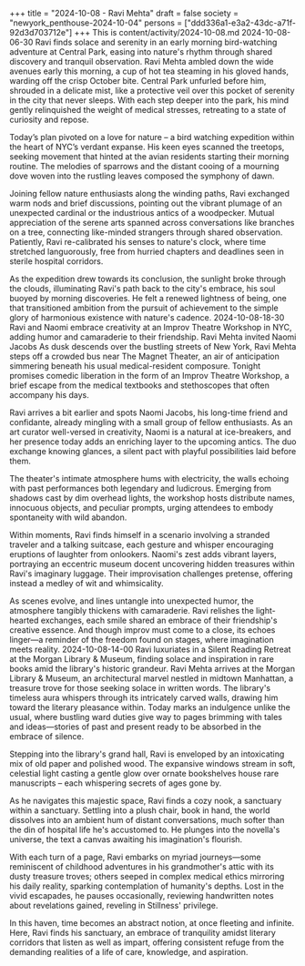 +++
title = "2024-10-08 - Ravi Mehta"
draft = false
society = "newyork_penthouse-2024-10-04"
persons = ["ddd336a1-e3a2-43dc-a71f-92d3d703712e"]
+++
This is content/activity/2024-10-08.md
2024-10-08-06-30
Ravi finds solace and serenity in an early morning bird-watching adventure at Central Park, easing into nature's rhythm through shared discovery and tranquil observation.
Ravi Mehta ambled down the wide avenues early this morning, a cup of hot tea steaming in his gloved hands, warding off the crisp October bite. Central Park unfurled before him, shrouded in a delicate mist, like a protective veil over this pocket of serenity in the city that never sleeps. With each step deeper into the park, his mind gently relinquished the weight of medical stresses, retreating to a state of curiosity and repose.

Today’s plan pivoted on a love for nature – a bird watching expedition within the heart of NYC’s verdant expanse. His keen eyes scanned the treetops, seeking movement that hinted at the avian residents starting their morning routine. The melodies of sparrows and the distant cooing of a mourning dove woven into the rustling leaves composed the symphony of dawn.

Joining fellow nature enthusiasts along the winding paths, Ravi exchanged warm nods and brief discussions, pointing out the vibrant plumage of an unexpected cardinal or the industrious antics of a woodpecker. Mutual appreciation of the serene arts spanned across conversations like branches on a tree, connecting like-minded strangers through shared observation. Patiently, Ravi re-calibrated his senses to nature's clock, where time stretched languorously, free from hurried chapters and deadlines seen in sterile hospital corridors.

As the expedition drew towards its conclusion, the sunlight broke through the clouds, illuminating Ravi's path back to the city's embrace, his soul buoyed by morning discoveries. He felt a renewed lightness of being, one that transitioned ambition from the pursuit of achievement to the simple glory of harmonious existence with nature's cadence.
2024-10-08-18-30
Ravi and Naomi embrace creativity at an Improv Theatre Workshop in NYC, adding humor and camaraderie to their friendship.
Ravi Mehta invited Naomi Jacobs
As dusk descends over the bustling streets of New York, Ravi Mehta steps off a crowded bus near The Magnet Theater, an air of anticipation simmering beneath his usual medical-resident composure. Tonight promises comedic liberation in the form of an Improv Theatre Workshop, a brief escape from the medical textbooks and stethoscopes that often accompany his days. 

Ravi arrives a bit earlier and spots Naomi Jacobs, his long-time friend and confidante, already mingling with a small group of fellow enthusiasts. As an art curator well-versed in creativity, Naomi is a natural at ice-breakers, and her presence today adds an enriching layer to the upcoming antics. The duo exchange knowing glances, a silent pact with playful possibilities laid before them.

The theater's intimate atmosphere hums with electricity, the walls echoing with past performances both legendary and ludicrous. Emerging from shadows cast by dim overhead lights, the workshop hosts distribute names, innocuous objects, and peculiar prompts, urging attendees to embody spontaneity with wild abandon. 

Within moments, Ravi finds himself in a scenario involving a stranded traveler and a talking suitcase, each gesture and whisper encouraging eruptions of laughter from onlookers. Naomi's zest adds vibrant layers, portraying an eccentric museum docent uncovering hidden treasures within Ravi's imaginary luggage. Their improvisation challenges pretense, offering instead a medley of wit and whimsicality.

As scenes evolve, and lines untangle into unexpected humor, the atmosphere tangibly thickens with camaraderie. Ravi relishes the light-hearted exchanges, each smile shared an embrace of their friendship's creative essence. And though improv must come to a close, its echoes linger—a reminder of the freedom found on stages, where imagination meets reality.
2024-10-08-14-00
Ravi luxuriates in a Silent Reading Retreat at the Morgan Library & Museum, finding solace and inspiration in rare books amid the library's historic grandeur.
Ravi Mehta arrives at the Morgan Library & Museum, an architectural marvel nestled in midtown Manhattan, a treasure trove for those seeking solace in written words. The library's timeless aura whispers through its intricately carved walls, drawing him toward the literary pleasance within. Today marks an indulgence unlike the usual, where bustling ward duties give way to pages brimming with tales and ideas—stories of past and present ready to be absorbed in the embrace of silence.

Stepping into the library's grand hall, Ravi is enveloped by an intoxicating mix of old paper and polished wood. The expansive windows stream in soft, celestial light casting a gentle glow over ornate bookshelves house rare manuscripts – each whispering secrets of ages gone by.

As he navigates this majestic space, Ravi finds a cozy nook, a sanctuary within a sanctuary. Settling into a plush chair, book in hand, the world dissolves into an ambient hum of distant conversations, much softer than the din of hospital life he's accustomed to. He plunges into the novella's universe, the text a canvas awaiting his imagination's flourish.

With each turn of a page, Ravi embarks on myriad journeys—some reminiscent of childhood adventures in his grandmother's attic with its dusty treasure troves; others seeped in complex medical ethics mirroring his daily reality, sparking contemplation of humanity's depths. Lost in the vivid escapades, he pauses occasionally, reviewing handwritten notes about revelations gained, reveling in Stillness' privilege.

In this haven, time becomes an abstract notion, at once fleeting and infinite. Here, Ravi finds his sanctuary, an embrace of tranquility amidst literary corridors that listen as well as impart, offering consistent refuge from the demanding realities of a life of care, knowledge, and aspiration.
